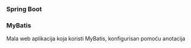 ### Spring Boot
### MyBatis 
Mala web aplikacija koja koristi MyBatis, konfigurisan pomoću anotacija